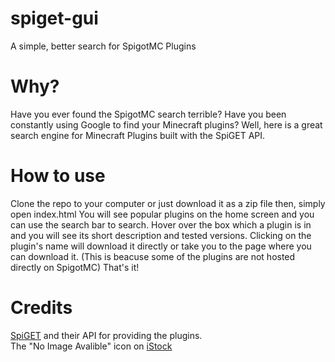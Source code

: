 # spiget-gui
A simple, better search for SpigotMC Plugins
# Why?
Have you ever found the SpigotMC search terrible? 
Have you been constantly using Google to find your Minecraft plugins?
Well, here is a great search engine for Minecraft Plugins built with the SpiGET API.
# How to use
Clone the repo to your computer or just download it as a zip file then, simply open index.html
You will see popular plugins on the home screen and you can use the search bar to search.
Hover over the box which a plugin is in and you will see its short description and tested versions.
Clicking on the plugin's name will download it directly or take you to the page where you can download it. (This is beacuse some of the plugins are not hosted directly on SpigotMC)
That's it!
# Credits
[SpiGET](https://spiget.org) and their API for providing the plugins. \
The "No Image Avalible" icon on [iStock](https://www.istockphoto.com/vector/no-image-vector-symbol-missing-available-icon-no-gallery-for-this-moment-placeholder-gm1460443157-494621319)
